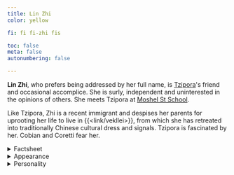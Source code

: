 ```yaml
---
title: Lin Zhi
color: yellow

fi: fi fi-zhi fis

toc: false
meta: false
autonumbering: false

---
```

**Lin Zhi**, who prefers being addressed by her full name, is [Tzipora](/characters/tzipora/)'s friend and occasional accomplice. She is surly, independent and uninterested in the opinions of others. She meets Tzipora at [Moshel St School](/moshel/).

Like Tzipora, Zhi is a recent immigrant and despises her parents for uprooting her life to live in {{<link/vekllei>}}, from which she has retreated into traditionally Chinese cultural dress and signals. Tzipora is fascinated by her. Cobian and Coretti fear her.

<details>
<summary>Factsheet</summary>

* **<span class="navicon">💬</span> Name**: Lin Zhi
* **<span class="navicon">💼</span> Occupation**: Student
* **<span class="navicon">🏠</span> Residence**: Cossack, Borough of the Great Coast, {{<link/oslola>}}, {{<link/vekllei>}}
* **<span class="navicon">🔄</span> Age**: 17
</details>

<details>
<summary>Appearance</summary>

Lin Zhi is Chinese and has lived in Vekllei since she was 15. She speaks little Oslolan and mostly poor English. She has a serious face and round spectacles like Cobian, and brushes her long dark hair back. She maintains two unusual hair loops below her ears in braids, a style she has apparently invented herself.

Lin Zhi resents the burden of integration and demonstrates her foreignness through foreign styles, usually with traditional Chinese items or more contemporary Maoist fare. She wears loose Ku-style pants at home and school, which bear close similarity to Vekllei indigenous [rouisha](/posts/2021-06-11-mist/) trousers, usually with Vekllei or Chinese strap slippers. She has a weakness for jackets and cardigans, and never leaves her arms uncovered.
</details>

<details>
<summary>Personality</summary>

Lin Zhi is a girl under siege.

Tzipora first bonds with her over their social isolation as recent immigrants. Like Tzipora, Zhi speaks poor Oslolan and is deeply resentful of having to relocate to a foreign country. These poor language skills and deep anger are evident in her short, sharp speaking style and stern appearance.

She is sensitive to being made fun of, and considers many of her problems making friends to be racial in nature. Despite these emotional burdens, or perhaps because of them, Zhi is deeply loyal to her allies as long as they respect her social boundaries. Zhi is never the engine of conversation -- but she misses her friends when they're not there.
</details>
